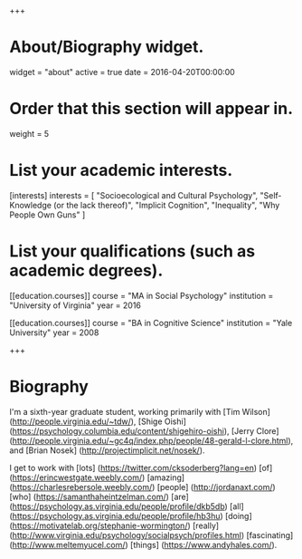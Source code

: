 +++
# About/Biography widget.
widget = "about"
active = true
date = 2016-04-20T00:00:00

# Order that this section will appear in.
weight = 5

# List your academic interests.
[interests]
  interests = [
    "Socioecological and Cultural Psychology",
    "Self-Knowledge (or the lack thereof)",
    "Implicit Cognition",
    "Inequality",
    "Why People Own Guns"
  ]

# List your qualifications (such as academic degrees).
[[education.courses]]
  course = "MA in Social Psychology"
  institution = "University of Virginia"
  year = 2016

[[education.courses]]
  course = "BA in Cognitive Science"
  institution = "Yale University"
  year = 2008

 
+++

# Biography

I'm a sixth-year graduate student, working primarily with [Tim Wilson] (http://people.virginia.edu/~tdw/), [Shige Oishi] (https://psychology.columbia.edu/content/shigehiro-oishi), [Jerry Clore] (http://people.virginia.edu/~gc4q/index.php/people/48-gerald-l-clore.html), and [Brian Nosek] (http://projectimplicit.net/nosek/).

I get to work with [lots] (https://twitter.com/cksoderberg?lang=en) [of] (https://erincwestgate.weebly.com/) [amazing] (https://charlesrebersole.weebly.com/) [people] (http://jordanaxt.com/) [who] (https://samanthaheintzelman.com/) [are] (https://psychology.as.virginia.edu/people/profile/dkb5db) [all] (https://psychology.as.virginia.edu/people/profile/hb3hu) [doing] (https://motivatelab.org/stephanie-wormington/) [really] (http://www.virginia.edu/psychology/socialpsych/profiles.html) [fascinating] (http://www.meltemyucel.com/) [things] (https://www.andyhales.com/). 
